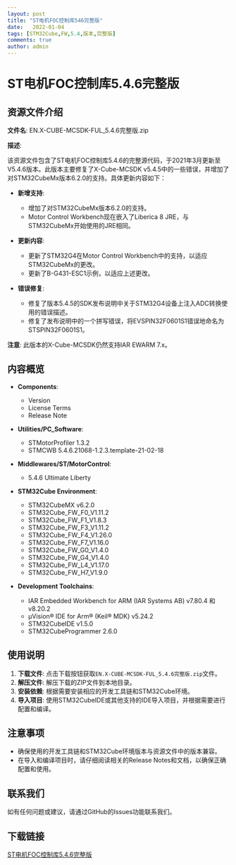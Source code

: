 ```yaml
---
layout: post
title: "ST电机FOC控制库546完整版"
date:   2022-01-04
tags: [STM32Cube,FW,5.4,版本,完整版]
comments: true
author: admin
---
```

# ST电机FOC控制库5.4.6完整版

## 资源文件介绍

**文件名**: EN.X-CUBE-MCSDK-FUL_5.4.6完整版.zip

**描述**: 

该资源文件包含了ST电机FOC控制库5.4.6的完整源代码，于2021年3月更新至V5.4.6版本。此版本主要修复了X-Cube-MCSDK v5.4.5中的一些错误，并增加了对STM32CubeMx版本6.2.0的支持。具体更新内容如下：

- **新增支持**: 
  - 增加了对STM32CubeMx版本6.2.0的支持。
  - Motor Control Workbench现在嵌入了Liberica 8 JRE，与STM32CubeMx开始使用的JRE相同。

- **更新内容**:
  - 更新了STM32G4在Motor Control Workbench中的支持，以适应STM32CubeMx的更改。
  - 更新了B-G431-ESC1示例，以适应上述更改。

- **错误修复**:
  - 修复了版本5.4.5的SDK发布说明中关于STM32G4设备上注入ADC转换使用的错误描述。
  - 修复了发布说明中的一个拼写错误，将EVSPIN32F0601S1错误地命名为STSPIN32F0601S1。

**注意**: 此版本的X-Cube-MCSDK仍然支持IAR EWARM 7.x。

## 内容概览

- **Components**:
  - Version
  - License Terms
  - Release Note

- **Utilities/PC_Software**:
  - STMotorProfiler 1.3.2
  - STMCWB 5.4.6.21068-1.2.3.template-21-02-18

- **Middlewares/ST/MotorControl**:
  - 5.4.6 Ultimate Liberty

- **STM32Cube Environment**:
  - STM32CubeMX v6.2.0
  - STM32Cube_FW_F0_V1.11.2
  - STM32Cube_FW_F1_V1.8.3
  - STM32Cube_FW_F3_V1.11.2
  - STM32Cube_FW_F4_V1.26.0
  - STM32Cube_FW_F7_V1.16.0
  - STM32Cube_FW_G0_V1.4.0
  - STM32Cube_FW_G4_V1.4.0
  - STM32Cube_FW_L4_V1.17.0
  - STM32Cube_FW_H7_V1.9.0

- **Development Toolchains**:
  - IAR Embedded Workbench for ARM (IAR Systems AB) v7.80.4 和 v8.20.2
  - μVision® IDE for Arm® (Keil® MDK) v5.24.2
  - STM32CubeIDE v1.5.0
  - STM32CubeProgrammer 2.6.0

## 使用说明

1. **下载文件**: 点击下载按钮获取`EN.X-CUBE-MCSDK-FUL_5.4.6完整版.zip`文件。
2. **解压文件**: 解压下载的ZIP文件到本地目录。
3. **安装依赖**: 根据需要安装相应的开发工具链和STM32Cube环境。
4. **导入项目**: 使用STM32CubeIDE或其他支持的IDE导入项目，并根据需要进行配置和编译。

## 注意事项

- 确保使用的开发工具链和STM32Cube环境版本与资源文件中的版本兼容。
- 在导入和编译项目时，请仔细阅读相关的Release Notes和文档，以确保正确配置和使用。

## 联系我们

如有任何问题或建议，请通过GitHub的Issues功能联系我们。

## 下载链接

[ST电机FOC控制库5.4.6完整版](https://pan.quark.cn/s/8766ac28760b)